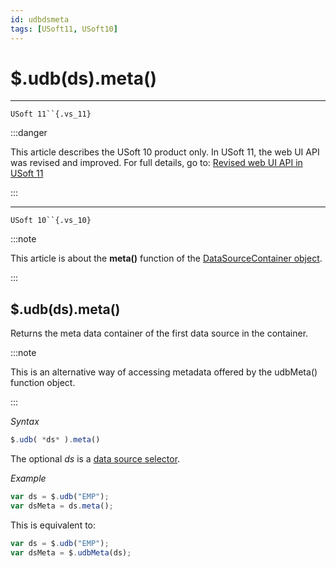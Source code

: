 ```yaml
---
id: udbdsmeta
tags: [USoft11, USoft10]
---
```

# $.udb(ds).meta()



----

`USoft 11``{.vs_11}`


:::danger

This article describes the USoft 10 product only.
In USoft 11, the web UI API was revised and improved. For full details, go to:
[Revised web UI API in USoft 11](/docs/Web_and_app_UIs/UDB_udb/Revised_web_UI_API_in_USoft_11.md)

:::

----

`USoft 10``{.vs_10}`


:::note

This article is about the **meta()** function of the [DataSourceContainer object](/docs/Web_and_app_UIs/UDB_DataSourceContainer).

:::

## **$.udb(ds).meta()**

Returns the meta data container of the first data source in the container.


:::note

This is an alternative way of accessing metadata offered by the udbMeta() function object.

:::

*Syntax*

```js
$.udb( *ds* ).meta()
```

The optional *ds* is a [data source selector](/docs/Web_and_app_UIs/UDB_DataSourceMetaContainer/UDB_DataSourceMetaContainer_object.md).

*Example*

```js
var ds = $.udb("EMP");
var dsMeta = ds.meta();
```

This is equivalent to:

```js
var ds = $.udb("EMP");
var dsMeta = $.udbMeta(ds);
```

 